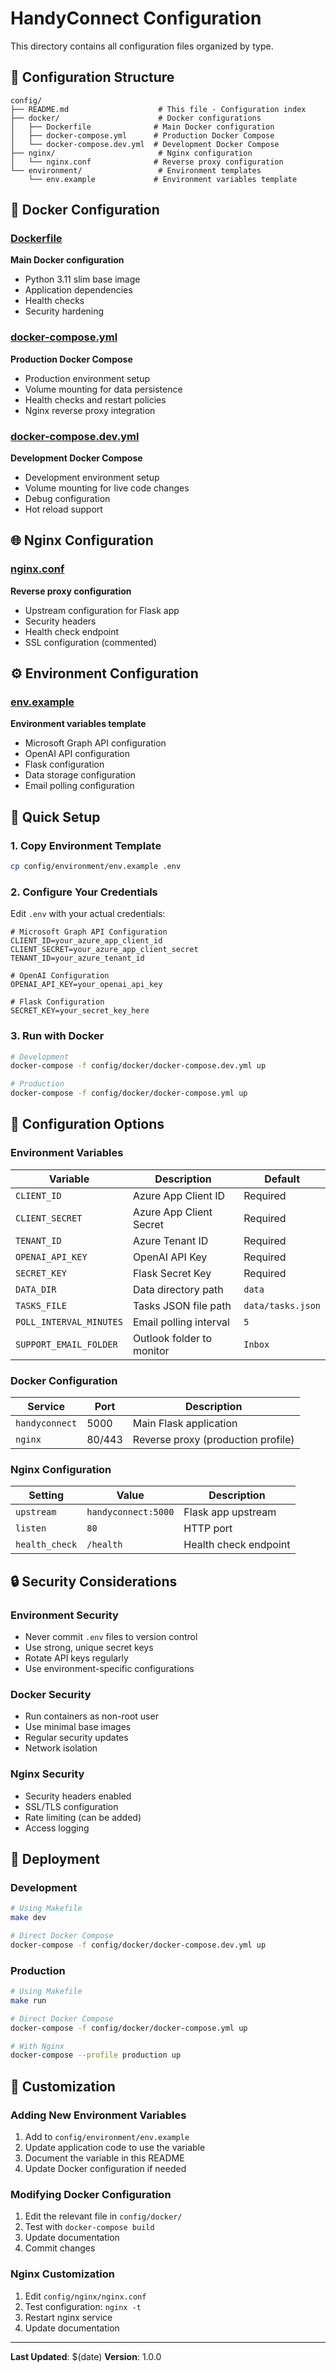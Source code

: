 # HandyConnect Configuration

This directory contains all configuration files organized by type.

## 📁 Configuration Structure

```
config/
├── README.md                    # This file - Configuration index
├── docker/                      # Docker configurations
│   ├── Dockerfile              # Main Docker configuration
│   ├── docker-compose.yml      # Production Docker Compose
│   └── docker-compose.dev.yml  # Development Docker Compose
├── nginx/                       # Nginx configuration
│   └── nginx.conf              # Reverse proxy configuration
└── environment/                 # Environment templates
    └── env.example             # Environment variables template
```

## 🐳 Docker Configuration

### [Dockerfile](docker/Dockerfile)
**Main Docker configuration**
- Python 3.11 slim base image
- Application dependencies
- Health checks
- Security hardening

### [docker-compose.yml](docker/docker-compose.yml)
**Production Docker Compose**
- Production environment setup
- Volume mounting for data persistence
- Health checks and restart policies
- Nginx reverse proxy integration

### [docker-compose.dev.yml](docker/docker-compose.dev.yml)
**Development Docker Compose**
- Development environment setup
- Volume mounting for live code changes
- Debug configuration
- Hot reload support

## 🌐 Nginx Configuration

### [nginx.conf](nginx/nginx.conf)
**Reverse proxy configuration**
- Upstream configuration for Flask app
- Security headers
- Health check endpoint
- SSL configuration (commented)

## ⚙️ Environment Configuration

### [env.example](environment/env.example)
**Environment variables template**
- Microsoft Graph API configuration
- OpenAI API configuration
- Flask configuration
- Data storage configuration
- Email polling configuration

## 🚀 Quick Setup

### 1. Copy Environment Template
```bash
cp config/environment/env.example .env
```

### 2. Configure Your Credentials
Edit `.env` with your actual credentials:
```env
# Microsoft Graph API Configuration
CLIENT_ID=your_azure_app_client_id
CLIENT_SECRET=your_azure_app_client_secret
TENANT_ID=your_azure_tenant_id

# OpenAI Configuration
OPENAI_API_KEY=your_openai_api_key

# Flask Configuration
SECRET_KEY=your_secret_key_here
```

### 3. Run with Docker
```bash
# Development
docker-compose -f config/docker/docker-compose.dev.yml up

# Production
docker-compose -f config/docker/docker-compose.yml up
```

## 🔧 Configuration Options

### Environment Variables

| Variable | Description | Default |
|----------|-------------|---------|
| `CLIENT_ID` | Azure App Client ID | Required |
| `CLIENT_SECRET` | Azure App Client Secret | Required |
| `TENANT_ID` | Azure Tenant ID | Required |
| `OPENAI_API_KEY` | OpenAI API Key | Required |
| `SECRET_KEY` | Flask Secret Key | Required |
| `DATA_DIR` | Data directory path | `data` |
| `TASKS_FILE` | Tasks JSON file path | `data/tasks.json` |
| `POLL_INTERVAL_MINUTES` | Email polling interval | `5` |
| `SUPPORT_EMAIL_FOLDER` | Outlook folder to monitor | `Inbox` |

### Docker Configuration

| Service | Port | Description |
|---------|------|-------------|
| `handyconnect` | 5000 | Main Flask application |
| `nginx` | 80/443 | Reverse proxy (production profile) |

### Nginx Configuration

| Setting | Value | Description |
|---------|-------|-------------|
| `upstream` | `handyconnect:5000` | Flask app upstream |
| `listen` | `80` | HTTP port |
| `health_check` | `/health` | Health check endpoint |

## 🔒 Security Considerations

### Environment Security
- Never commit `.env` files to version control
- Use strong, unique secret keys
- Rotate API keys regularly
- Use environment-specific configurations

### Docker Security
- Run containers as non-root user
- Use minimal base images
- Regular security updates
- Network isolation

### Nginx Security
- Security headers enabled
- SSL/TLS configuration
- Rate limiting (can be added)
- Access logging

## 🚀 Deployment

### Development
```bash
# Using Makefile
make dev

# Direct Docker Compose
docker-compose -f config/docker/docker-compose.dev.yml up
```

### Production
```bash
# Using Makefile
make run

# Direct Docker Compose
docker-compose -f config/docker/docker-compose.yml up

# With Nginx
docker-compose --profile production up
```

## 🔧 Customization

### Adding New Environment Variables
1. Add to `config/environment/env.example`
2. Update application code to use the variable
3. Document the variable in this README
4. Update Docker configuration if needed

### Modifying Docker Configuration
1. Edit the relevant file in `config/docker/`
2. Test with `docker-compose build`
3. Update documentation
4. Commit changes

### Nginx Customization
1. Edit `config/nginx/nginx.conf`
2. Test configuration: `nginx -t`
3. Restart nginx service
4. Update documentation

---

**Last Updated**: $(date)
**Version**: 1.0.0


